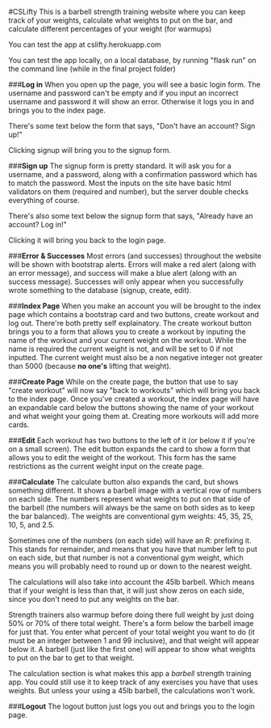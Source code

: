 
#CSLifty
  This is a barbell strength training website where you can keep track of your weights, calculate what
weights to put on the bar, and calculate different percentages of your weight (for warmups)

  You can test the app at cslifty.herokuapp.com

  You can test the app locally, on a local database, by running "flask run" on the command line
(while in the final project folder)

  ###__Log in__
  When you open up the page, you will see a basic login form. The username and password can't be empty and if you
  input an incorrect username and password it will show an error. Otherwise it logs you in and brings you to the
  index page.

  There's some text below the form that says, "Don't have an account? Sign up!"

  Clicking signup will bring you to the signup form.

  ###__Sign up__
  The signup form is pretty standard. It will ask you for a username, and a password, along with a confirmation
password which has to match the password. Most the inputs on the site have basic html validators on them (required
and number), but the server double checks everything of course.

  There's also some text below the signup form that says, "Already have an account? Log in!"

  Clicking it will bring you back to the login page.

  ###__Error & Successes__
  Most errors (and successes) throughout the website will be shown with bootstrap alerts. Errors will make a red
alert (along with an error message), and success will make a blue alert (along with an success message). Successes
will only appear when you successfully wrote something to the database (signup, create, edit).

  ###__Index Page__
  When you make an account you will be brought to the index page which contains a bootstrap card and two buttons,
create workout and log out. There're both pretty self explainatory. The create workout button brings you to a form
that allows you to create a workout by inputing the name of the workout and your current weight on the workout.
While the name is required the current weight is not, and will be set to 0 if not inputted. The current weight must
also be a non negative integer not greater than 5000 (because __no one's__ lifting that weight).

  ###__Create Page__
  While on the create page, the button that use to say "create workout" will now say "back to workouts" which
will bring you back to the index page. Once you've created a workout, the index page will have an expandable card
below the buttons showing the name of your workout and what weight your going them at. Creating more workouts will
add more cards.

  ###__Edit__
  Each workout has two buttons to the left of it (or below it if you're on a small screen). The edit button expands
the card to show a form that allows you to edit the weight of the workout. This form has the same restrictions as
the current weight input on the create page.

  ###__Calculate__
  The calculate button also expands the card, but shows something different. It shows a barbell image with a
vertical row of numbers on each side. The numbers represent what weights to put on that side of the barbell
(the numbers will always be the same on both sides as to keep the bar balanced). The weights are conventional
gym weights: 45, 35, 25, 10, 5, and 2.5.

  Sometimes one of the numbers (on each side) will have an R: prefixing it. This stands for remainder, and
means that you have that number left to put on each side, but that number is not a conventional gym weight, which
means you will probably need to round up or down to the nearest weight.

  The calculations will also take into account the 45lb barbell. Which means that if your weight is less than that,
it will just show zeros on each side, since you don't need to put any weights on the bar.

  Strength trainers also warmup before doing there full weight by just doing 50% or 70% of there total weight.
There's a form below the barbell image for just that. You enter what percent of your total weight you want to do
(it must be an integer between 1 and 99 inclusive), and that weight will appear below it. A barbell (just like the
first one) will appear to show what weights to put on the bar to get to that weight.

  The calculation section is what makes this app a *barbell* strength training app. You could still use it to keep
track of any exercises you have that uses weights. But unless your using a 45lb barbell, the calculations won't
work.

  ###__Logout__
  The logout button just logs you out and brings you to the login page.
